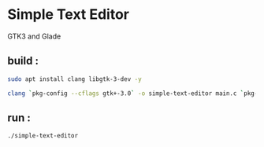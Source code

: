 # Simple Text Editor
GTK3 and Glade

## build :

```bash
sudo apt install clang libgtk-3-dev -y
```
```bash
clang `pkg-config --cflags gtk+-3.0` -o simple-text-editor main.c `pkg-config --libs gtk+-3.0`
```

## run :
```bash
./simple-text-editor
```
